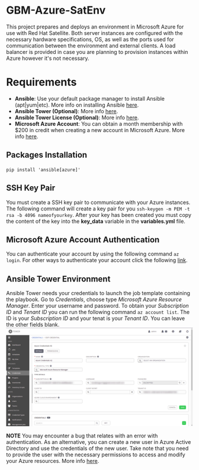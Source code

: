 # GBM-Azure-SatEnv
This project prepares and deploys an environment in Microsoft Azure for use with Red Hat Satellite. Both server instances are configured with the necessary hardware specifications, OS, as well as the ports used for communication between the environment and external clients. A load balancer is provided in case you are planning to provision instances within Azure however it's not necessary.
# Requirements
- **Ansible**: Use your default package manager to install Ansible (apt|yum|etc). More info on installing Ansible [here](https://docs.ansible.com/ansible/latest/installation_guide/intro_installation.html).
- **Ansible Tower (Optional)**: More info [here](https://docs.ansible.com/ansible-tower/2.2.2/html/quickinstall/index.html).
- **Ansible Tower License (Optional)**: More info [here](https://www.redhat.com/en/technologies/management/ansible/try-it). 
- **Microsoft Azure Account**: You can obtain a month membership with $200 in credit when creating a new account in Microsoft Azure. More info [here](https://azure.microsoft.com/en-us/free/). 
## Packages Installation 
`pip install 'ansible[azure]'`
## SSH Key Pair
You must create a SSH key pair to communicate with your Azure instances. The following command will create a key pair for you `ssh-keygen -m PEM -t rsa -b 4096 nameofyourkey`. After your key has been created you must copy the content of the key into the **key_data** variable in the **variables.yml** file.

## Microsoft Azure Account Authentication
You can authenticate your account by using the following command `az login`. For other ways to authenticate your account click the following [link](https://docs.ansible.com/ansible/latest/scenario_guides/guide_azure.html#providing-credentials-to-azure-modules).
## Ansible Tower Environment
Ansible Tower needs your credentials to launch the job template containing the playbook. Go to *Credentials*, choose type *Microsoft Azure Resource Manager*. Enter your username and password. To obtain your *Subscription ID* and *Tenant ID* you can run the following command `az account list`. The ID is your *Subscription ID* and your tenat is your *Tenant ID*. You can leave the other fields blank. 
![azureinfocredentials](screenshots/azurecredentials.png?raw=true)

**NOTE** You may encounter a bug that relates with an error with authentication. As an alternative, you can create a new user in Azure Active Directory and use the credentials of the new user. Take note that you need to provide the user with the necessary permissions to access and modify your Azure resources. More info [here](https://docs.microsoft.com/en-us/azure/active-directory/fundamentals/add-users-azure-active-directory).  
